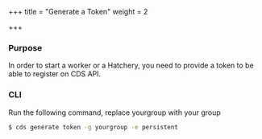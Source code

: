 +++
title = "Generate a Token"
weight = 2

+++

### Purpose

In order to start a worker or a Hatchery, you need to provide a token to be able to register on CDS API.

### CLI

Run the following command, replace yourgroup with your group

```bash
$ cds generate token -g yourgroup -e persistent
```
